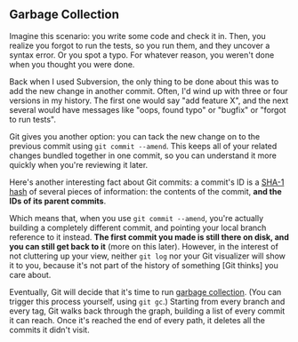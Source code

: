 ## Garbage Collection ##

Imagine this scenario: you write some code and check it in. Then, you realize you forgot to run the tests, so you run them, and they uncover a syntax error. Or you spot a typo. For whatever reason, you weren't done when you thought you were done.

Back when I used Subversion, the only thing to be done about this was to add the new change in another commit. Often, I'd wind up with three or four versions in my history. The first one would say "add feature X", and the next several would have messages like "oops, found typo" or "bugfix" or "forgot to run tests".

Git gives you another option: you can tack the new change on to the previous commit using `git commit --amend`. This keeps all of your related changes bundled together in one commit, so you can understand it more quickly when you're reviewing it later.

Here's another interesting fact about Git commits: a commit's ID is a [SHA-1 hash](http://en.wikipedia.org/wiki/SHA-1) of several pieces of information: the contents of the commit, **and the IDs of its parent commits**.

Which means that, when you use `git commit --amend`, you're actually building a completely different commit, and pointing your local branch reference to it instead. **The first commit you made is still there on disk, and you can still get back to it** (more on this later). However, in the interest of not cluttering up your view, neither `git log` nor your Git visualizer will show it to you, because it's not part of the history of something [Git thinks] you care about.

Eventually, Git will decide that it's time to run [garbage collection](http://en.wikipedia.org/wiki/Garbage_collection_(computer_science)#Reachability_of_an_object). (You can trigger this process yourself, using `git gc`.) Starting from every branch and every tag, Git walks back through the graph, building a list of every commit it can reach. Once it's reached the end of every path, it deletes all the commits it didn't visit.
